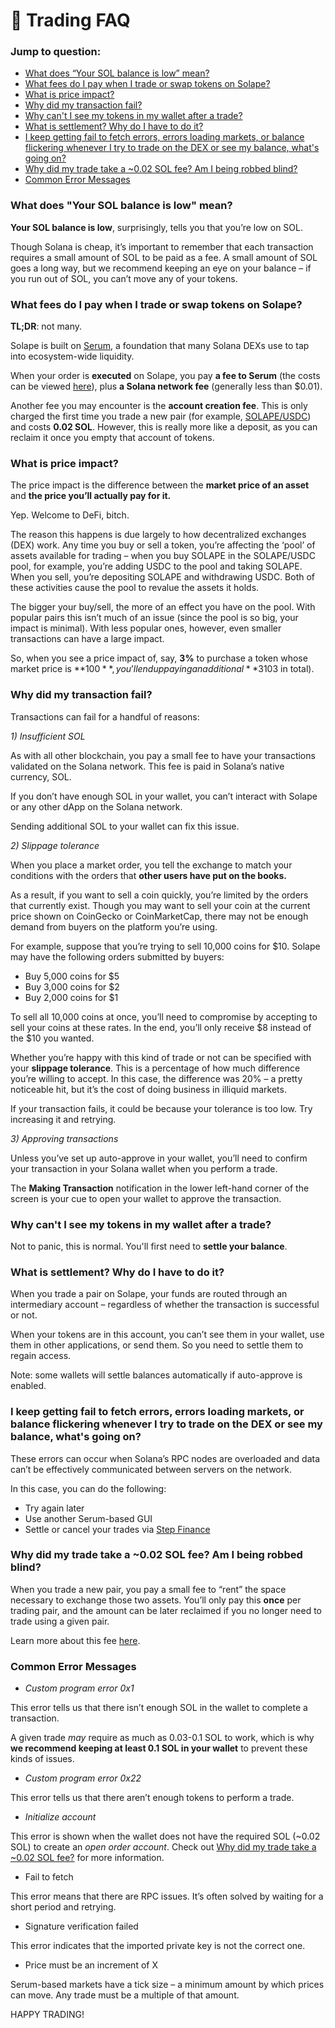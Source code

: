 # 🤔 Trading FAQ

### Jump to question:

* [What does “Your SOL balance is low” mean?](trading-faq.md#what-does-your-sol-balance-is-low-mean)
* [What fees do I pay when I trade or swap tokens on Solape? ](trading-faq.md#what-fees-do-i-pay-when-i-trade-or-swap-tokens-on-solape)
* [What is price impact?](trading-faq.md#what-is-price-impact)
* [Why did my transaction fail?](trading-faq.md#why-did-my-transaction-fail)
* [Why can't I see my tokens in my wallet after a trade?](trading-faq.md#why-cant-i-see-my-tokens-in-my-wallet-after-a-trade)
* [What is settlement? Why do I have to do it?](trading-faq.md#what-is-settlement-why-do-i-have-to-do-it)
* [I keep getting fail to fetch errors, errors loading markets, or balance flickering whenever I try to trade on the DEX or see my balance, what's going on?](trading-faq.md#i-keep-getting-fail-to-fetch-errors-errors-loading-markets-or-balance-flickering-whenever-i-try-to-t)
* [Why did my trade take a \~0.02 SOL fee? Am I being robbed blind? ](trading-faq.md#why-did-my-trade-take-a-0.02-sol-fee-am-i-being-robbed-blind)
* [Common Error Messages](trading-faq.md#common-error-messages)

### What does "Your SOL balance is low" mean?

**Your SOL balance is low**, surprisingly, tells you that you’re low on SOL.

Though Solana is cheap, it’s important to remember that each transaction requires a small amount of SOL to be paid as a fee. A small amount of SOL goes a long way, but we recommend keeping an eye on your balance – if you run out of SOL, you can’t move any of your tokens.&#x20;

### What fees do I pay when I trade or swap tokens on Solape?

**TL;DR**: not many.

Solape is built on [Serum](https://projectserum.com), a foundation that many Solana DEXs use to tap into ecosystem-wide liquidity.

When your order is **executed** on Solape, you pay **a fee to Serum** (the costs can be viewed [here](https://docs.projectserum.com/appendix/fees)), plus **a Solana network fee** (generally less than $0.01).

Another fee you may encounter is the **account creation fee**. This is only charged the first time you trade a new pair (for example, [SOLAPE/USDC](https://solapeswap.io)) and costs **0.02 SOL**. However, this is really more like a deposit, as you can reclaim it once you empty that account of tokens.

### What is price impact?

The price impact is the difference between the **market price of an asset** and **the price you’ll actually pay for it.**

Yep. Welcome to DeFi, bitch.

The reason this happens is due largely to how decentralized exchanges (DEX) work. Any time you buy or sell a token, you’re affecting the ‘pool’ of assets available for trading – when you buy SOLAPE in the SOLAPE/USDC pool, for example, you’re adding USDC to the pool and taking SOLAPE. When you sell, you’re depositing SOLAPE and withdrawing USDC. Both of these activities cause the pool to revalue the assets it holds.

The bigger your buy/sell, the more of an effect you have on the pool. With popular pairs this isn’t much of an issue (since the pool is so big, your impact is minimal). With less popular ones, however, even smaller transactions can have a large impact.

So, when you see a price impact of, say, **3%** to purchase a token whose market price is **$100**, you’ll end up paying an additional **3%** ($103 in total).

### Why did my transaction fail?

Transactions can fail for a handful of reasons:

_1) Insufficient SOL_&#x20;

As with all other blockchain, you pay a small fee to have your transactions validated on the Solana network. This fee is paid in Solana’s native currency, SOL.

If you don’t have enough SOL in your wallet, you can’t interact with Solape or any other dApp on the Solana network.

Sending additional SOL to your wallet can fix this issue.

_2) Slippage tolerance_&#x20;

When you place a market order, you tell the exchange to match your conditions with the orders that **other users have put on the books.**

As a result, if you want to sell a coin quickly, you’re limited by the orders that currently exist. Though you may want to sell your coin at the current price shown on CoinGecko or CoinMarketCap, there may not be enough demand from buyers on the platform you’re using.

For example, suppose that you’re trying to sell 10,000 coins for $10. Solape may have the following orders submitted by buyers:

* Buy 5,000 coins for $5&#x20;
* Buy 3,000 coins for $2&#x20;
* Buy 2,000 coins for $1

To sell all 10,000 coins at once, you’ll need to compromise by accepting to sell your coins at these rates. In the end, you’ll only receive $8 instead of the $10 you wanted.

Whether you’re happy with this kind of trade or not can be specified with your **slippage tolerance**. This is a percentage of how much difference you’re willing to accept. In this case, the difference was 20% – a pretty noticeable hit, but it’s the cost of doing business in illiquid markets.

If your transaction fails, it could be because your tolerance is too low. Try increasing it and retrying.

_3) Approving transactions_&#x20;

Unless you’ve set up auto-approve in your wallet, you’ll need to confirm your transaction in your Solana wallet when you perform a trade.

The **Making Transaction** notification in the lower left-hand corner of the screen is your cue to open your wallet to approve the transaction.

### Why can't I see my tokens in my wallet after a trade?

Not to panic, this is normal. You'll first need to **settle your balance**.

### What is settlement? Why do I have to do it?

When you trade a pair on Solape, your funds are routed through an intermediary account – regardless of whether the transaction is successful or not.

When your tokens are in this account, you can’t see them in your wallet, use them in other applications, or send them. So you need to settle them to regain access.

Note: some wallets will settle balances automatically if auto-approve is enabled.

### I keep getting fail to fetch errors, errors loading markets, or balance flickering whenever I try to trade on the DEX or see my balance, what's going on?

These errors can occur when Solana’s RPC nodes are overloaded and data can’t be effectively communicated between servers on the network.

In this case, you can do the following:&#x20;

* Try again later&#x20;
* Use another Serum-based GUI&#x20;
* Settle or cancel your trades via [Step Finance](http:step.finance)

### Why did my trade take a \~0.02 SOL fee? Am I being robbed blind?

When you trade a new pair, you pay a small fee to “rent” the space necessary to exchange those two assets. You’ll only pay this **once** per trading pair, and the amount can be later reclaimed if you no longer need to trade using a given pair.

Learn more about this fee [here](https://docs.solana.com/storage\_rent\_economics).

### Common Error Messages

* _Custom program error 0x1_&#x20;

This error tells us that there isn’t enough SOL in the wallet to complete a transaction.

A given trade _may_ require as much as 0.03-0.1 SOL to work, which is why **we recommend keeping at least 0.1 SOL in your wallet** to prevent these kinds of issues.

* _Custom program error 0x22_&#x20;

This error tells us that there aren’t enough tokens to perform a trade.

* _Initialize account_&#x20;

This error is shown when the wallet does not have the required SOL (\~0.02 SOL) to create an _open order account_. Check out [Why did my trade take a \~0.02 SOL fee?](trading-faq.md#why-did-my-trade-take-a-0.02-sol-fee) for more information.

* Fail to fetch&#x20;

This error means that there are RPC issues. It’s often solved by waiting for a short period and retrying.

* Signature verification failed&#x20;

This error indicates that the imported private key is not the correct one.

* Price must be an increment of X&#x20;

Serum-based markets have a tick size – a minimum amount by which prices can move. Any trade must be a multiple of that amount.



HAPPY TRADING!&#x20;
